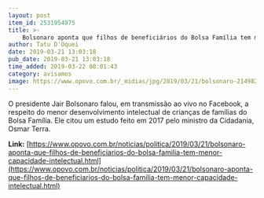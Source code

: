 ```yaml
---
layout: post
item_id: 2531954975
title: >-
    Bolsonaro aponta que filhos de beneficiários do Bolsa Família tem menor capacidade intelectual
author: Tatu D'Oquei
date: 2019-03-21 13:03:18
pub_date: 2019-03-21 13:03:18
time_added: 2019-03-22 08:01:43
category: avisamos
image: https://www.opovo.com.br/_midias/jpg/2019/03/21/bolsonaro-2149823.jpg
---
```


O presidente Jair Bolsonaro falou, em transmissão ao vivo no Facebook, a respeito do menor desenvolvimento intelectual de crianças de famílias do Bolsa Família. Ele citou um estudo feito em 2017 pelo ministro da Cidadania, Osmar Terra.

**Link:** [https://www.opovo.com.br/noticias/politica/2019/03/21/bolsonaro-aponta-que-filhos-de-beneficiarios-do-bolsa-familia-tem-menor-capacidade-intelectual.html](https://www.opovo.com.br/noticias/politica/2019/03/21/bolsonaro-aponta-que-filhos-de-beneficiarios-do-bolsa-familia-tem-menor-capacidade-intelectual.html)

